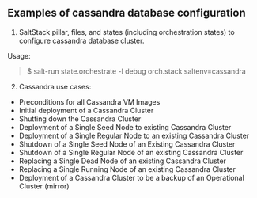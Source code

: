 Examples of cassandra database configuration
--------------------------------------------
1. SaltStack pillar, files, and states (including orchestration states) to configure cassandra database cluster.

Usage:
> $ salt-run state.orchestrate -l debug orch.stack saltenv=cassandra

2. Cassandra use cases:
- Preconditions for all Cassandra VM Images
- Initial deployment of a Cassandra Cluster
- Shutting down the Cassandra Cluster
- Deployment of a Single Seed Node to existing Cassandra Cluster
- Deployment of a Single Regular Node to an existing Cassandra Cluster
- Shutdown of a Single Seed Node of an Existing Cassandra Cluster
- Shutdown of a Single Regular Node of an existing Cassandra Cluster
- Replacing a Single Dead Node of an existing Cassandra Cluster
- Replacing a Single Running Node of an existing Cassandra Cluster
- Deployment of a Cassandra Cluster to be a backup of an Operational Cluster (mirror)
